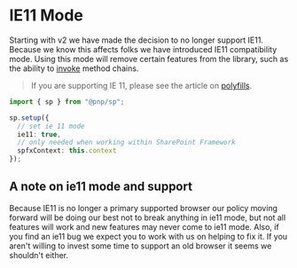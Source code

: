 # IE11 Mode

Starting with v2 we have made the decision to no longer support IE11. Because we know this affects folks we have introduced IE11 compatibility mode. Using this mode will remove certain features from the library, such as the ability to [invoke](./invokable.md) method chains.

> If you are supporting IE 11, please see the article on [polyfills](./polyfill.md).

```TypeScript
import { sp } from "@pnp/sp";

sp.setup({
  // set ie 11 mode
  ie11: true,
  // only needed when working within SharePoint Framework
  spfxContext: this.context
});
```

## A note on ie11 mode and support

Because IE11 is no longer a primary supported browser our policy moving forward will be doing our best not to break anything in ie11 mode, but not all features will work and new features may never come to ie11 mode. Also, if you find an ie11 bug we expect you to work with us on helping to fix it. If you aren't willing to invest some time to support an old browser it seems we shouldn't either.
